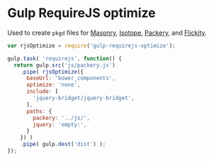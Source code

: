 # Gulp RequireJS optimize

Used to create `pkgd` files for [Masonry](http://masonry.desandro.com), [Isotope](http://isotope.metafizzy.co), [Packery](http://packery.metafizzy.co), and [Flickity](http://flickity.metafizzy.co).

``` js
var rjsOptimize = require('gulp-requirejs-optimize');

gulp.task( 'requirejs', function() {
  return gulp.src('js/packery.js')
    .pipe( rjsOptimize({
      baseUrl: 'bower_components',
      optimize: 'none',
      include: [
        'jquery-bridget/jquery-bridget',
      ],
      paths: {
        packery: '../js/',
        jquery: 'empty:',
      }
    }) )
    .pipe( gulp.dest('dist') );
});
```
